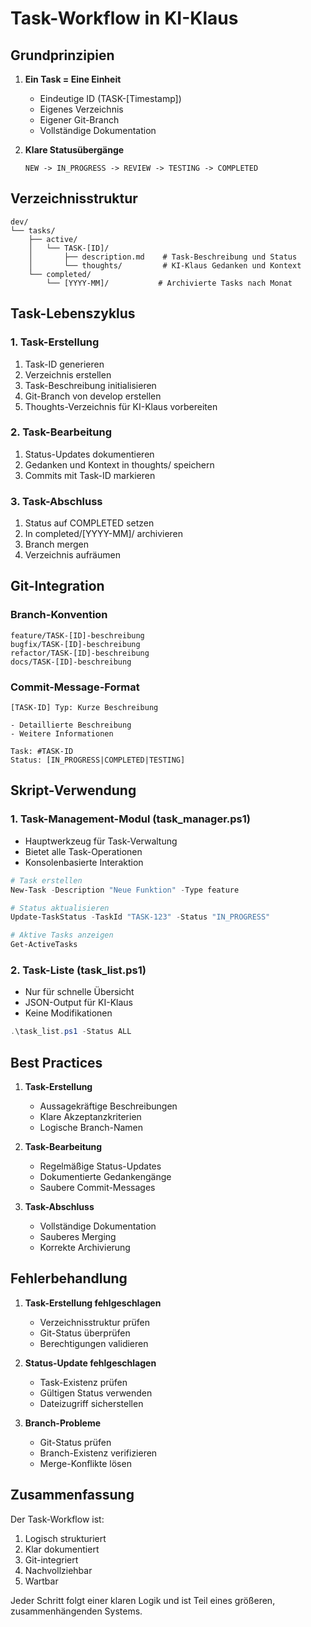 # Task-Workflow in KI-Klaus

## Grundprinzipien

1. **Ein Task = Eine Einheit**
   - Eindeutige ID (TASK-[Timestamp])
   - Eigenes Verzeichnis
   - Eigener Git-Branch
   - Vollständige Dokumentation

2. **Klare Statusübergänge**
   ```
   NEW -> IN_PROGRESS -> REVIEW -> TESTING -> COMPLETED
   ```

## Verzeichnisstruktur

```
dev/
└── tasks/
    ├── active/
    │   └── TASK-[ID]/
    │       ├── description.md    # Task-Beschreibung und Status
    │       └── thoughts/         # KI-Klaus Gedanken und Kontext
    └── completed/
        └── [YYYY-MM]/           # Archivierte Tasks nach Monat
```

## Task-Lebenszyklus

### 1. Task-Erstellung
1. Task-ID generieren
2. Verzeichnis erstellen
3. Task-Beschreibung initialisieren
4. Git-Branch von develop erstellen
5. Thoughts-Verzeichnis für KI-Klaus vorbereiten

### 2. Task-Bearbeitung
1. Status-Updates dokumentieren
2. Gedanken und Kontext in thoughts/ speichern
3. Commits mit Task-ID markieren

### 3. Task-Abschluss
1. Status auf COMPLETED setzen
2. In completed/[YYYY-MM]/ archivieren
3. Branch mergen
4. Verzeichnis aufräumen

## Git-Integration

### Branch-Konvention
```
feature/TASK-[ID]-beschreibung
bugfix/TASK-[ID]-beschreibung
refactor/TASK-[ID]-beschreibung
docs/TASK-[ID]-beschreibung
```

### Commit-Message-Format
```
[TASK-ID] Typ: Kurze Beschreibung

- Detaillierte Beschreibung
- Weitere Informationen

Task: #TASK-ID
Status: [IN_PROGRESS|COMPLETED|TESTING]
```

## Skript-Verwendung

### 1. Task-Management-Modul (task_manager.ps1)
- Hauptwerkzeug für Task-Verwaltung
- Bietet alle Task-Operationen
- Konsolenbasierte Interaktion

```powershell
# Task erstellen
New-Task -Description "Neue Funktion" -Type feature

# Status aktualisieren
Update-TaskStatus -TaskId "TASK-123" -Status "IN_PROGRESS"

# Aktive Tasks anzeigen
Get-ActiveTasks
```

### 2. Task-Liste (task_list.ps1)
- Nur für schnelle Übersicht
- JSON-Output für KI-Klaus
- Keine Modifikationen

```powershell
.\task_list.ps1 -Status ALL
```

## Best Practices

1. **Task-Erstellung**
   - Aussagekräftige Beschreibungen
   - Klare Akzeptanzkriterien
   - Logische Branch-Namen

2. **Task-Bearbeitung**
   - Regelmäßige Status-Updates
   - Dokumentierte Gedankengänge
   - Saubere Commit-Messages

3. **Task-Abschluss**
   - Vollständige Dokumentation
   - Sauberes Merging
   - Korrekte Archivierung

## Fehlerbehandlung

1. **Task-Erstellung fehlgeschlagen**
   - Verzeichnisstruktur prüfen
   - Git-Status überprüfen
   - Berechtigungen validieren

2. **Status-Update fehlgeschlagen**
   - Task-Existenz prüfen
   - Gültigen Status verwenden
   - Dateizugriff sicherstellen

3. **Branch-Probleme**
   - Git-Status prüfen
   - Branch-Existenz verifizieren
   - Merge-Konflikte lösen

## Zusammenfassung

Der Task-Workflow ist:
1. Logisch strukturiert
2. Klar dokumentiert
3. Git-integriert
4. Nachvollziehbar
5. Wartbar

Jeder Schritt folgt einer klaren Logik und ist Teil eines größeren, zusammenhängenden Systems.
